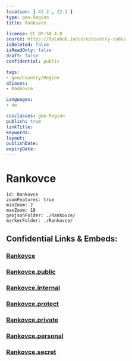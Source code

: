 ```yaml
---
location: [ 42.2 , 22.1 ] 
type: geo-Region
title: Rankovce

license: CC BY-SA 4.0
source: https://datahub.io/core/country-codes
isDeleted: false
isReadOnly: false
draft: false
confidential: public

tags:
- geo/Country/Region
aliases:
- Rankovce

Languages:
- de

cssclasses: geo-Region
publish: true
linkTitle: 
keywords: 
layout: 
publishDate: 
expiryDate: 
---
```


# Rankovce

```leaflet
id: Rankovce
zoomFeatures: true 
minZoom: 2 
maxZoom: 18
geojsonFolder: ./Rankovce/
markerFolder: ./Rankovce/
```


## Confidential Links & Embeds: 

### [Rankovce](/_Standards/Earth/Continent/Europe/Europe~South/Macedonia~North/Municipalities~Macedonia/Rankovce.md) 

### [Rankovce.public](/_public/Earth/Continent/Europe/Europe~South/Macedonia~North/Municipalities~Macedonia/Rankovce.public.md) 

### [Rankovce.internal](/_internal/Earth/Continent/Europe/Europe~South/Macedonia~North/Municipalities~Macedonia/Rankovce.internal.md) 

### [Rankovce.protect](/_protect/Earth/Continent/Europe/Europe~South/Macedonia~North/Municipalities~Macedonia/Rankovce.protect.md) 

### [Rankovce.private](/_private/Earth/Continent/Europe/Europe~South/Macedonia~North/Municipalities~Macedonia/Rankovce.private.md) 

### [Rankovce.personal](/_personal/Earth/Continent/Europe/Europe~South/Macedonia~North/Municipalities~Macedonia/Rankovce.personal.md) 

### [Rankovce.secret](/_secret/Earth/Continent/Europe/Europe~South/Macedonia~North/Municipalities~Macedonia/Rankovce.secret.md)

